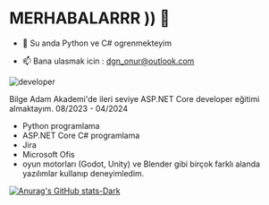 # MERHABALARRR )) 👋


- 🌱 Su anda Python ve C# ogrenmekteyim

- 📫  Bana ulasmak icin : dgn_onur@outlook.com 


![developer](https://github.com/importOnurDogan/importOnurDogan/assets/122278023/7b9c5f22-ecf7-4638-8565-cd3be5790a62)



Bilge Adam Akademi'de ileri seviye ASP.NET Core developer eğitimi almaktayım. 08/2023 - 04/2024

- Python programlama
- ASP.NET Core C# programlama
- Jira 
- Microsoft Ofis 
- oyun motorları (Godot, Unity) ve Blender
gibi birçok farklı alanda yazılımlar kullanıp deneyimledim.

[![Anurag's GitHub stats-Dark](https://github-readme-stats.vercel.app/api?username=importOnurDogan&show_icons=true&theme=dark#gh-dark-mode-only)](https://github.com/importOnurDogan/github-readme-stats#gh-dark-mode-only)


